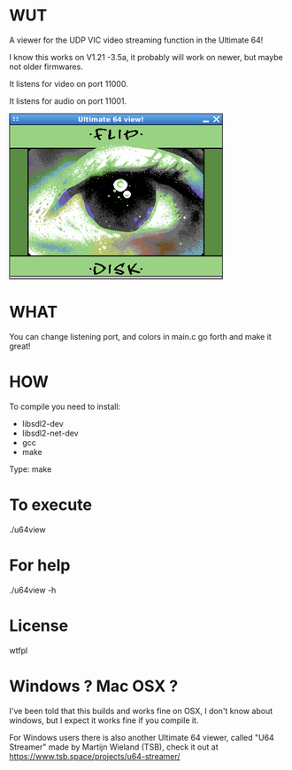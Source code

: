 WUT
===
A viewer for the UDP VIC video streaming function in the Ultimate 64!

I know this works on V1.21 -3.5a, it probably will work on newer, but maybe not older firmwares.

It listens for video on port 11000.

It listens for audio on port 11001.

![shot of the screen](https://github.com/DusteDdk/u64view/blob/master/screenIsHot.jpeg)

WHAT
===
You can change listening port, and colors in main.c go forth and make it great!

HOW
===
To compile you need to install:
* libsdl2-dev
* libsdl2-net-dev
* gcc
* make

Type:
make

To execute
==========
./u64view

For help
========
./u64view -h

License
=======
wtfpl

Windows ? Mac OSX ?
===================
I've been told that this builds and works fine on OSX, I don't know about windows, but I expect it works fine if you compile it.

For Windows users there is also another Ultimate 64 viewer, called "U64 Streamer" made by Martijn Wieland (TSB), check it out at https://www.tsb.space/projects/u64-streamer/

